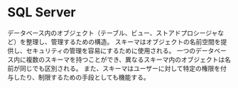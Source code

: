 # SQL Server
データベース内のオブジェクト（テーブル、ビュー、ストアドプロシージャなど）を整理し、管理するための構造。
スキーマはオブジェクトの名前空間を提供し、セキュリティの管理を容易にするために使用される。
一つのデータベース内に複数のスキーマを持つことができ、異なるスキーマ内のオブジェクトは名前が同じでも区別される。
また、スキーマはユーザーに対して特定の権限を付与したり、制限するための手段としても機能する。

